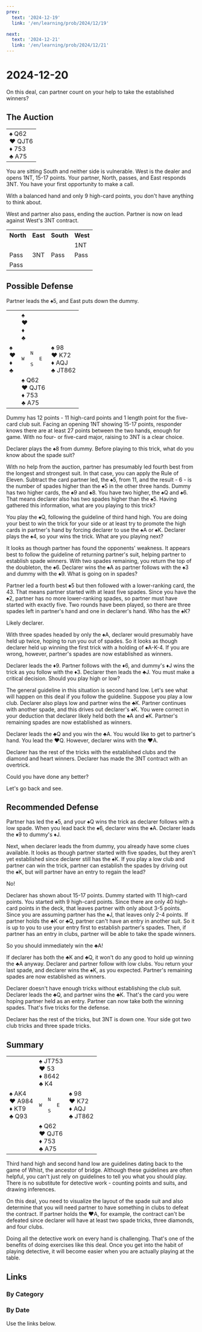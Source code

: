 ```yaml
---
prev:
  text: '2024-12-19'
  link: '/en/learning/prob/2024/12/19'

next:
  text: '2024-12-21'
  link: '/en/learning/prob/2024/12/21'
---
```


# 2024-12-20

On this deal, can partner count on your help to take the established winners?

<Badge type="tip" text="Defense"/>

## The Auction

<table class="hand">
	<tr>
		<td>♠ Q62<br>♥ QJT6<br>♦ 753<br>♣ A75</td>
	</tr>
</table>

You are sitting South and neither side is vulnerable. West is the dealer and opens 1NT, 15-17 points. Your partner, North, passes, and East responds 3NT. You have your first opportunity to make a call.

With a balanced hand and only 9 high-card points, you don't have anything to think about.

West and partner also pass, ending the auction. Partner is now on lead against West's 3NT contract.

<table class="auction">
	<tr>
		<th>North</th>
		<th>East</th>
		<th>South</th>
		<th>West</th>
	</tr>
	<tr>
		<td></td>
		<td></td>
		<td></td>
		<td>1NT</td>
	</tr>
	<tr>
		<td>Pass</td>
		<td>3NT</td>
		<td>Pass</td>
		<td>Pass</td>
	</tr>
	<tr>
		<td>Pass</td>
		<td></td>
		<td></td>
		<td></td>
	</tr>
</table>

## Possible Defense

Partner leads the ♠5, and East puts down the dummy.

<table class="deal">
	<tr>
		<td></td>
		<td>♠ <br>♥ <br>♦ <br>♣ </td>
		<td></td>
	</tr>
	<tr>
		<td>♠ <br>♥ <br>♦ <br>♣ </td>
		<td><pre>   N<br>W     E<br>   S</pre></td>
		<td>♠ 98<br>♥ K72<br>♦ AQJ<br>♣ JT862</td>
	</tr>
	<tr>
		<td></td>
		<td>♠ Q62<br>♥ QJT6<br>♦ 753<br>♣ A75</td>
		<td></td>
	</tr>
</table>

Dummy has 12 points - 11 high-card points and 1 length point for the five-card club suit. Facing an opening 1NT showing 15-17 points, responder knows there are at least 27 points between the two hands, enough for game. With no four- or five-card major, raising to 3NT is a clear choice.

Declarer plays the ♠8 from dummy. Before playing to this trick, what do you know about the spade suit?

With no help from the auction, partner has presumably led fourth best from the longest and strongest suit. In that case, you can apply the Rule of Eleven. Subtract the card partner led, the ♠5, from 11, and the result - 6 - is the number of spades higher than the ♠5 in the other three hands. Dummy has two higher cards, the ♠9 and ♠8. You have two higher, the ♠Q and ♠6. That means declarer also has two spades higher than the ♠5. Having gathered this information, what are you playing to this trick?

You play the ♠Q, following the guideline of third hand high. You are doing your best to win the trick for your side or at least try to promote the high cards in partner's hand by forcing declarer to use the ♠A or ♠K. Declarer plays the ♠4, so your wins the trick. What are you playing next?

It looks as though partner has found the opponents' weakness. It appears best to follow the guideline of returning partner's suit, helping partner to establish spade winners. With two spades remaining, you return the top of the doubleton, the ♠6. Declarer wins the ♠A as partner follows with the ♠3 and dummy with the ♠9. What is going on in spades?

Partner led a fourth best ♠5 but then followed with a lower-ranking card, the 43. That means partner started with at least five spades. Since you have the ♠2, partner has no more lower-ranking spades, so partner must have started with exactly five. Two rounds have been played, so there are three spades left in partner's hand and one in declarer's hand. Who has the ♠K?

Likely declarer.

With three spades headed by only the ♠A, declarer would presumably have held up twice, hoping to run you out of spades. So it looks as though declarer held up winning the first trick with a holding of ♠A-K-4. If you are wrong, however, partner's spades are now established as winners.

Declarer leads the ♦9. Partner follows with the ♦6, and dummy's ♦J wins the trick as you follow with the ♦3. Declarer then leads the ♣J. You must make a critical decision. Should you play high or low?

The general guideline in this situation is second hand low. Let's see what will happen on this deal if you follow the guideline. Suppose you play a low club. Declarer also plays low and partner wins the ♣K. Partner continues with another spade, and this drives out declarer's ♠K. You were correct in your deduction that declarer likely held both the ♠A and ♠K. Partner's remaining spades are now established as winners.

Declarer leads the ♣Q and you win the ♣A. You would like to get to partner's hand. You lead the ♥Q. However, declarer wins with the ♥A.

Declarer has the rest of the tricks with the established clubs and the diamond and heart winners. Declarer has made the 3NT contract with an overtrick.

Could you have done any better?

Let's go back and see.

## Recommended Defense

Partner has led the ♠5, and your ♠Q wins the trick as declarer follows with a low spade. When you lead back the ♠6, declarer wins the ♠A. Declarer leads the ♦9 to dummy's ♦J.

Next, when declarer leads the from dummy, you already have some clues available. It looks as though partner started with five spades, but they aren't yet established since declarer still has the ♠K. If you play a low club and partner can win the trick, partner can establish the spades by driving out the ♠K, but will partner have an entry to regain the lead?

No!

Declarer has shown about 15-17 points. Dummy started with 11 high-card points. You started with 9 high-card points. Since there are only 40 high-card points in the deck, that leaves partner with only about 3-5 points. Since you are assuming partner has the ♠J, that leaves only 2-4 points. If partner holds the ♣K or ♣Q, partner can't have an entry in another suit. So it is up to you to use your entry first to establish partner's spades. Then, if partner has an entry in clubs, partner will be able to take the spade winners.

So you should immediately win the ♣A!

If declarer has both the ♣K and ♣Q, it won't do any good to hold up winning the ♣A anyway. Declarer and partner follow with low clubs. You return your last spade, and declarer wins the ♠K, as you expected. Partner's remaining spades are now established as winners.

Declarer doesn't have enough tricks without establishing the club suit. Declarer leads the ♣Q, and partner wins the ♣K. That's the card you were hoping partner held as an entry. Partner can now take both the winning spades. That's five tricks for the defense.

Declarer has the rest of the tricks, but 3NT is down one. Your side got two club tricks and three spade tricks.

## Summary

<table class="deal">
	<tr>
		<td></td>
		<td>♠ JT753<br>♥ 53<br>♦ 8642<br>♣ K4</td>
		<td></td>
	</tr>
	<tr>
		<td>♠ AK4<br>♥ A984<br>♦ KT9<br>♣ Q93</td>
		<td><pre>   N<br>W     E<br>   S</pre></td>
		<td>♠ 98<br>♥ K72<br>♦ AQJ<br>♣ JT862</td>
	</tr>
	<tr>
		<td></td>
		<td>♠ Q62<br>♥ QJT6<br>♦ 753<br>♣ A75</td>
		<td></td>
	</tr>
</table>

Third hand high and second hand low are guidelines dating back to the game of Whist, the ancestor of bridge. Although these guidelines are often helpful, you can't just rely on guidelines to tell you what you should play. There is no substitute for detective work - counting points and suits, and drawing inferences.

On this deal, you need to visualize the layout of the spade suit and also determine that you will need partner to have something in clubs to defeat the contract. If partner holds the ♥A, for example, the contract can't be defeated since declarer will have at least two spade tricks, three diamonds, and four clubs.

Doing all the detective work on every hand is challenging. That's one of the benefits of doing exercises like this deal. Once you get into the habit of playing detective, it will become easier when you are actually playing at the table.

## Links

[<Badge type="tip" text="Go to Practice"/>](/en/practice/prob/2024/12/20)

### By Category

[<Badge type="tip" text="<--"/>](/en/learning/prob/2024/12/17)
[<Badge type="tip" text="Calendar"/>](/en/learning/calendar/2024/12)
[<Badge type="tip" text="-->"/>](/en/learning/prob/2024/12/24)

### By Date

Use the links below.